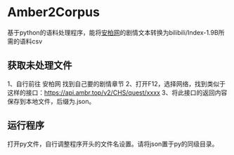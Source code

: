 # Amber2Corpus
基于python的语料处理程序，能将[安柏网](https://ambr.top/)的剧情文本转换为bilibili/Index-1.9B所需的语料csv

## 获取未处理文件
1、自行前往 安柏网 找到自己要的剧情章节
2、打开F12，选择网络，找到类似于这样的接口：https://api.ambr.top/v2/CHS/quest/xxxx
3、将此接口的返回内容保存到本地文件，后缀为.json。

## 运行程序
打开py文件，自行调整程序开头的文件名设置。请将json置于py的同级目录。
